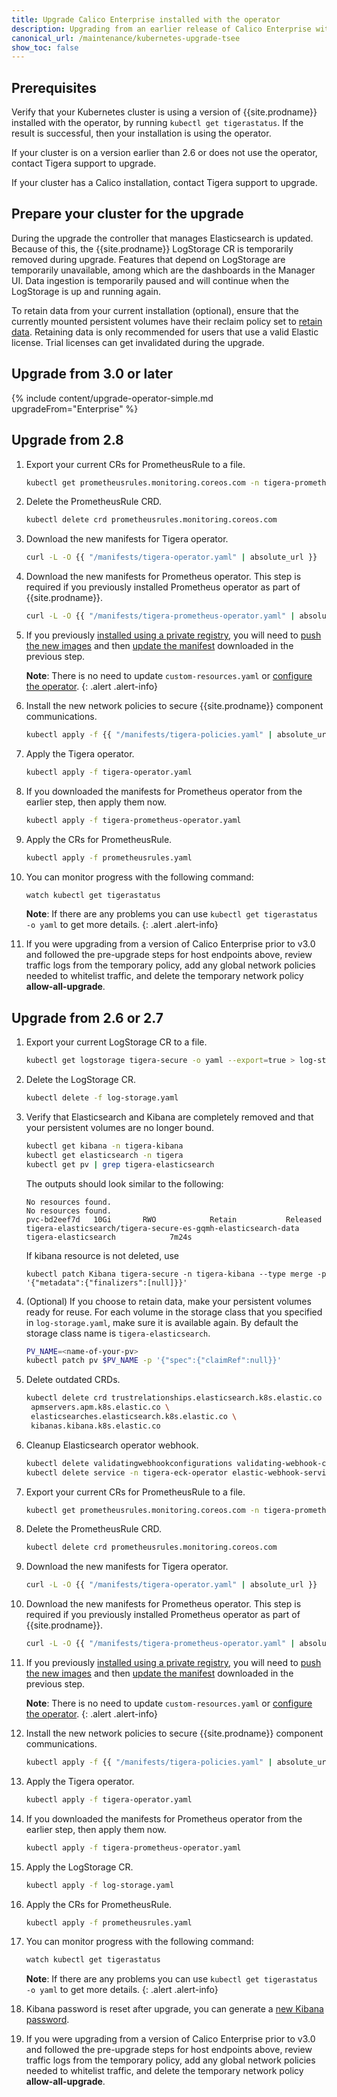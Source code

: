 ```yaml
---
title: Upgrade Calico Enterprise installed with the operator
description: Upgrading from an earlier release of Calico Enterprise with the operator.
canonical_url: /maintenance/kubernetes-upgrade-tsee
show_toc: false
---
```


## Prerequisites

Verify that your Kubernetes cluster is using a version of {{site.prodname}} installed with the operator, by running 
`kubectl get tigerastatus`. If the result is successful, then your installation is using the operator.

If your cluster is on a version earlier than 2.6 or does not use the operator, contact Tigera support to upgrade.

If your cluster has a Calico installation, contact Tigera support to upgrade.

## Prepare your cluster for the upgrade

During the upgrade the controller that manages Elasticsearch is updated. Because of this, the {{site.prodname}} LogStorage 
CR is temporarily removed during upgrade. Features that depend on LogStorage are temporarily unavailable, among which
are the dashboards in the Manager UI. Data ingestion is temporarily paused and will continue when the LogStorage is
up and running again.

To retain data from your current installation (optional), ensure that the currently mounted persistent volumes 
have their reclaim policy set to [retain data](https://kubernetes.io/docs/tasks/administer-cluster/change-pv-reclaim-policy/).
Retaining data is only recommended for users that use a valid Elastic license. Trial licenses can get invalidated during 
the upgrade.

## Upgrade from 3.0 or later

{% include content/upgrade-operator-simple.md upgradeFrom="Enterprise" %}

## Upgrade from 2.8

1. Export your current CRs for PrometheusRule to a file.
   ```bash
   kubectl get prometheusrules.monitoring.coreos.com -n tigera-prometheus -o yaml > prometheusrules.yaml
   ```

1. Delete the PrometheusRule CRD.
    ```bash
   kubectl delete crd prometheusrules.monitoring.coreos.com 
   ```

1. Download the new manifests for Tigera operator.
   ```bash
   curl -L -O {{ "/manifests/tigera-operator.yaml" | absolute_url }}
   ```

1. Download the new manifests for Prometheus operator. This step is required if you previously installed Prometheus operator as part of {{site.prodname}}.
   ```bash
   curl -L -O {{ "/manifests/tigera-prometheus-operator.yaml" | absolute_url }}
   ```

1. If you previously [installed using a private registry]({{site.baseurl}}/getting-started/private-registry), you will need to
   [push the new images]({{site.baseurl}}/getting-started/private-registry/private-registry-regular#push-calico-enterprise-images-to-your-private-registry)
   and then [update the manifest]({{site.baseurl}}/getting-started/private-registry/private-registry-regular#run-the-operator-using-images-from-your-private-registry)
   downloaded in the previous step.

   **Note**: There is no need to update `custom-resources.yaml` or
   [configure the operator]({{site.baseurl}}/getting-started/private-registry/private-registry-regular#configure-the-operator-to-use-images-from-your-private-registry).
   {: .alert .alert-info}

1. Install the new network policies to secure {{site.prodname}} component communications.
   ```bash
   kubectl apply -f {{ "/manifests/tigera-policies.yaml" | absolute_url }}
   ```

1. Apply the Tigera operator.
   ```bash
   kubectl apply -f tigera-operator.yaml
   ```

1. If you downloaded the manifests for Prometheus operator from the earlier step, then apply them now.
   ```bash
   kubectl apply -f tigera-prometheus-operator.yaml
   ```

1. Apply the CRs for PrometheusRule.
   ```bash
   kubectl apply -f prometheusrules.yaml  
   ```

1. You can monitor progress with the following command:
   ```bash
   watch kubectl get tigerastatus
   ```

   **Note**: If there are any problems you can use `kubectl get tigerastatus -o yaml` to get more details.
   {: .alert .alert-info}

1. If you were upgrading from a version of Calico Enterprise prior to v3.0 and followed the pre-upgrade steps for host endpoints above, review traffic logs from the temporary policy,
   add any global network policies needed to whitelist traffic, and delete the temporary network policy **allow-all-upgrade**.

## Upgrade from 2.6 or 2.7

1. Export your current LogStorage CR to a file.
   ```bash
   kubectl get logstorage tigera-secure -o yaml --export=true > log-storage.yaml
   ```

1. Delete the LogStorage CR.
   ```bash
   kubectl delete -f log-storage.yaml
   ```

1. Verify that Elasticsearch and Kibana are completely removed and that your persistent volumes are no longer bound.
   ```bash
   kubectl get kibana -n tigera-kibana
   kubectl get elasticsearch -n tigera
   kubectl get pv | grep tigera-elasticsearch
   ```
   The outputs should look similar to the following:
   ```
   No resources found.
   No resources found.
   pvc-bd2eef7d   10Gi       RWO            Retain           Released   tigera-elasticsearch/tigera-secure-es-gqmh-elasticsearch-data   tigera-elasticsearch            7m24s
   ```

   If kibana resource is not deleted, use
   ```
   kubectl patch Kibana tigera-secure -n tigera-kibana --type merge -p '{"metadata":{"finalizers":[null]}}'
   ```

1. (Optional) If you choose to retain data, make your persistent volumes ready for reuse. For each volume in the storage 
   class that you specified in `log-storage.yaml`, make sure it is available again. By default the storage class name is 
   `tigera-elasticsearch`.
   ```bash
   PV_NAME=<name-of-your-pv>
   kubectl patch pv $PV_NAME -p '{"spec":{"claimRef":null}}'
   ```

1. Delete outdated CRDs.
   ```bash
   kubectl delete crd trustrelationships.elasticsearch.k8s.elastic.co  \
   	apmservers.apm.k8s.elastic.co \
   	elasticsearches.elasticsearch.k8s.elastic.co \
   	kibanas.kibana.k8s.elastic.co
   ```

1. Cleanup Elasticsearch operator webhook.
   ```bash
   kubectl delete validatingwebhookconfigurations validating-webhook-configuration
   kubectl delete service -n tigera-eck-operator elastic-webhook-service
   ```
   
1. Export your current CRs for PrometheusRule to a file.
   ```bash
   kubectl get prometheusrules.monitoring.coreos.com -n tigera-prometheus -o yaml > prometheusrules.yaml
   ```

1. Delete the PrometheusRule CRD.
   ```bash
   kubectl delete crd prometheusrules.monitoring.coreos.com 
   ```
   
1. Download the new manifests for Tigera operator.
   ```bash
   curl -L -O {{ "/manifests/tigera-operator.yaml" | absolute_url }}
   ```

1. Download the new manifests for Prometheus operator. This step is required if you previously installed Prometheus operator as part of {{site.prodname}}.
   ```bash
   curl -L -O {{ "/manifests/tigera-prometheus-operator.yaml" | absolute_url }}
   ```

1. If you previously [installed using a private registry]({{site.baseurl}}/getting-started/private-registry/private-registry-regular), you will need to
   [push the new images]({{site.baseurl}}/getting-started/private-registry/private-registry-regular#push-calico-enterprise-images-to-your-private-registry)
   and then [update the manifest]({{site.baseurl}}/getting-started/private-registry/private-registry-regular#run-the-operator-using-images-from-your-private-registry)
   downloaded in the previous step.

   **Note**: There is no need to update `custom-resources.yaml` or
   [configure the operator]({{site.baseurl}}/getting-started/private-registry/private-registry-regular#configure-the-operator-to-use-images-from-your-private-registry).
   {: .alert .alert-info}

1. Install the new network policies to secure {{site.prodname}} component communications.
   ```bash
   kubectl apply -f {{ "/manifests/tigera-policies.yaml" | absolute_url }}
   ```

1. Apply the Tigera operator.
   ```bash
   kubectl apply -f tigera-operator.yaml
   ```

1. If you downloaded the manifests for Prometheus operator from the earlier step, then apply them now.
   ```bash
   kubectl apply -f tigera-prometheus-operator.yaml
   ```

1. Apply the LogStorage CR.
   ```bash
   kubectl apply -f log-storage.yaml
   ```

1. Apply the CRs for PrometheusRule.
    ```bash
   kubectl apply -f prometheusrules.yaml  
   ```

1. You can monitor progress with the following command:
   ```bash
   watch kubectl get tigerastatus
   ```

   **Note**: If there are any problems you can use `kubectl get tigerastatus -o yaml` to get more details.
   {: .alert .alert-info}

1. Kibana password is reset after upgrade, you can generate a [new Kibana password]({{site.baseurl}}/getting-started/cnx/create-user-login#kibana-basic-authentication).

1. If you were upgrading from a version of Calico Enterprise prior to v3.0 and followed the pre-upgrade steps for host endpoints above, review traffic logs from the temporary policy,
   add any global network policies needed to whitelist traffic, and delete the temporary network policy **allow-all-upgrade**.


